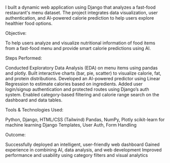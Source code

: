I built a dynamic web application using Django that analyzes a fast-food restaurant's menu dataset. The project integrates data visualization, user authentication, and AI-powered calorie prediction to help users explore healthier food options.

Objective:

To help users analyze and visualize nutritional information of food items from a fast-food menu and provide smart calorie predictions using AI.

Steps Performed:

Conducted Exploratory Data Analysis (EDA) on menu items using pandas and plotly.
Built interactive charts (bar, pie, scatter) to visualize calorie, fat, and protein distributions.
Developed an AI-powered predictor using Linear Regression to estimate calories based on ingredients.
Added user login/signup authentication and protected routes using Django’s auth system.
Enabled category-based filtering and calorie range search on the dashboard and data tables.

Tools & Technologies Used:

Python, Django, HTML/CSS (Tailwind)
Pandas, NumPy, Plotly
scikit-learn for machine learning
Django Templates, User Auth, Form Handling

Outcome:

Successfully deployed an intelligent, user-friendly web dashboard
Gained experience in combining AI, data analysis, and web development
Improved performance and usability using category filters and visual analytics

